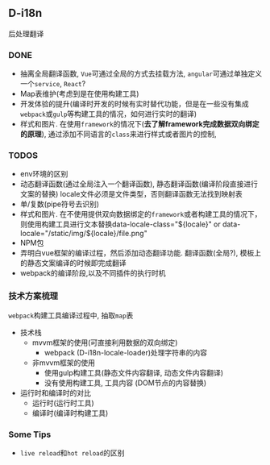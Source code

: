 ## D-i18n

后处理翻译

### DONE

* 抽离全局翻译函数, `Vue`可通过全局的方式去挂载方法, `angular`可通过单独定义一个`service`, `React`?
* Map表维护(考虑到是在使用构建工具)
* 开发体验的提升(编译时开发的时候有实时替代功能，但是在一些没有集成`webpack`或`gulp`等构建工具的情况，如何进行实时的翻译) 
* 样式和图片. 在使用`framework`的情况下(**去了解framework完成数据双向绑定的原理**), 通过添加不同语言的`class`来进行样式或者图片的控制, 

### TODOS
 
* env环境的区别
* 动态翻译函数(通过全局注入一个翻译函数), 静态翻译函数(编译阶段直接进行文案的替换) locale文件必须是文件类型，否则翻译函数无法找到映射表
* 单/复数(pipe符号去识别)
* 样式和图片. 在不使用提供双向数据绑定的`framework`或者构建工具的情况下，则使用构建工具进行文本替换data-locale-class="${locale}" or data-locale="/static/img/${locale}/file.png"
* NPM包
* 弄明白vue框架的编译过程，然后添加动态翻译功能. 翻译函数(全局?), 模板上的静态文案编译的时候即完成翻译
* webpack的编译阶段,以及不同插件的执行时机

### 技术方案梳理

`webpack`构建工具编译过程中, 抽取`map`表

* 技术栈
  * mvvm框架的使用(可直接利用数据的双向绑定)
    * webpack (D-i18n-locale-loader)处理字符串的内容
  * 非mvvm框架的使用
    * 使用gulp构建工具(静态文件内容翻译, 动态文件内容翻译)
    * 没有使用构建工具, 工具内容 (DOM节点的内容替换)
* 运行时和编译时的对比
  * 运行时(运行时工具)
  * 编译时(编译时构建工具)

### Some Tips

* `live reload`和`hot reload`的区别
